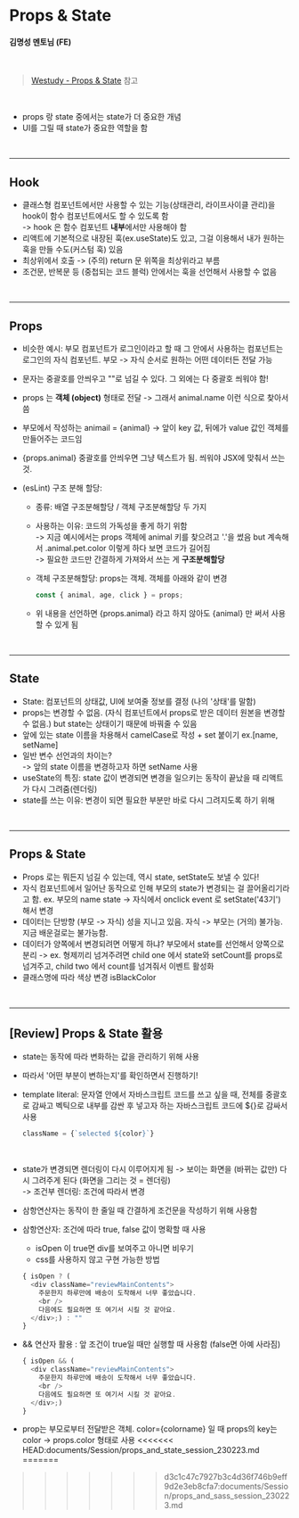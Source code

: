 # Props & State

#### 김명성 멘토님 (FE)

<br>

> [Westudy - Props & State](https://study.wecode.co.kr/session/116) 참고

<br>

- props 랑 state 중에서는 state가 더 중요한 개념
- UI를 그릴 때 state가 중요한 역할을 함

<br>

---

## Hook

- 클래스형 컴포넌트에서만 사용할 수 있는 기능(상태관리, 라이프사이클 관리)을 hook이 함수 컴포넌트에서도 할 수 있도록 함
  <br>-> hook 은 함수 컴포넌트 **내부**에서만 사용해야 함
- 리액트에 기본적으로 내장된 훅(ex.useState)도 있고, 그걸 이용해서 내가 원하는 훅을 만들 수도(커스텀 훅) 있음
- 최상위에서 호출 -> (주의) return 문 위쪽을 최상위라고 부름
- 조건문, 반복문 등 (중첩되는 코드 블럭) 안에서는 훅을 선언해서 사용할 수 없음

<br>

---

## Props

- 비슷한 예시: 부모 컴포넌트가 로그인이라고 할 때 그 안에서 사용하는 컴포넌트는 로그인의 자식 컴포넌트. 부모 -> 자식 순서로 원하는 어떤 데이터든 전달 가능
- 문자는 중괄호를 안씌우고 ""로 넘길 수 있다. 그 외에는 다 중괄호 씌워야 함!
- props 는 **객체 (object)** 형태로 전달 -> 그래서 animal.name 이런 식으로 찾아서 씀
- 부모에서 작성하는 animail = {animal} -> 앞이 key 값, 뒤에가 value 값인 객체를 만들어주는 코드임
- {props.animal} 중괄호를 안씌우면 그냥 텍스트가 됨. 씌워야 JSX에 맞춰서 쓰는 것.
- (esLint) 구조 분해 할당:

  - 종류: 배열 구조분해할당 / 객체 구조분해할당 두 가지
  - 사용하는 이유: 코드의 가독성을 좋게 하기 위함
    <br>-> 지금 예시에서는 props 객체에 animal 키를 찾으려고 '.'을 썼음 but 계속해서 .animal.pet.color 이렇게 하다 보면 코드가 길어짐
    <br>-> 필요한 코드만 간결하게 가져와서 쓰는 게 **구조분해할당**
  - 객체 구조분해할당: props는 객체. 객체를 아래와 같이 변경

    ```js
    const { animal, age, click } = props;
    ```

  - 위 내용을 선언하면 {props.animal} 라고 하지 않아도 {animal} 만 써서 사용할 수 있게 됨

<br>

---

## State

- State: 컴포넌트의 상태값, UI에 보여줄 정보를 결정 (나의 '상태'를 말함)
- props는 변경할 수 없음. (자식 컴포넌트에서 props로 받은 데이터 원본을 변경할 수 없음.) but state는 상태이기 때문에 바꿔줄 수 있음
- 앞에 있는 state 이름을 차용해서 camelCase로 작성 + set 붙이기 ex.[name, setName]
- 일반 변수 선언과의 차이는?
  <br>-> 앞의 state 이름을 변경하고자 하면 setName 사용
- useState의 특징: state 값이 변경되면 변경을 일으키는 동작이 끝났을 때 리액트가 다시 그려줌(렌더링)
- state를 쓰는 이유: 변경이 되면 필요한 부분만 바로 다시 그려지도록 하기 위해

<br>

---

## Props & State

- Props 로는 뭐든지 넘길 수 있는데, 역시 state, setState도 보낼 수 있다!
- 자식 컴포넌트에서 일어난 동작으로 인해 부모의 state가 변경되는 걸 끌어올리기라고 함. ex. 부모의 name state -> 자식에서 onclick event 로 setState('43기') 해서 변경
- 데이터는 단방향 (부모 -> 자식) 성을 지니고 있음. 자식 -> 부모는 (거의) 불가능. 지금 배운걸로는 불가능함.
- 데이터가 양쪽에서 변경되려면 어떻게 하냐? 부모에서 state를 선언해서 양쪽으로 분리 -> ex. 형제끼리 넘겨주려면 child one 에서 state와 setCount를 props로 넘겨주고, child two 에서 count를 넘겨줘서 이벤트 활성화
- 클래스명에 따라 색상 변경 isBlackColor

<br>

---

## [Review] Props & State 활용

- state는 동작에 따라 변화하는 값을 관리하기 위해 사용
- 따라서 '어떤 부분이 변하는지'를 확인하면서 진행하기!
- template literal: 문자열 안에서 자바스크립트 코드를 쓰고 싶을 때, 전체를 중괄호로 감싸고 벡틱으로 내부를 감싼 후 넣고자 하는 자바스크립트 코드에 ${}로 감싸서 사용

  ```js
  className = {`selected ${color}`}
  ```

<br>

- state가 변경되면 렌더링이 다시 이루어지게 됨 -> 보이는 화면을 (바뀌는 값만) 다시 그려주게 된다 (화면을 그리는 것 = 렌더링)
  <br> -> 조건부 렌더링: 조건에 따라서 변경
- 삼항연산자는 동작이 한 줄일 때 간결하게 조건문을 작성하기 위해 사용함

- 삼항연산자: 조건에 따라 true, false 값이 명확할 때 사용

  - isOpen 이 true면 div를 보여주고 아니면 비우기
  - css를 사용하지 않고 구현 가능한 방법

  ```js
  { isOpen ? (
    <div className="reviewMainContents">
      주문한지 하루만에 배송이 도착해서 너무 좋았습니다.
      <br />
      다음에도 필요하면 또 여기서 시킬 것 같아요.
    </div>;) : ""
  }
  ```

- && 연산자 활용 : 앞 조건이 true일 때만 실행할 때 사용함 (false면 아예 사라짐)

  ```js
  { isOpen && (
    <div className="reviewMainContents">
      주문한지 하루만에 배송이 도착해서 너무 좋았습니다.
      <br />
      다음에도 필요하면 또 여기서 시킬 것 같아요.
    </div>;)
  }
  ```

- prop는 부모로부터 전달받은 객체. color={colorname} 일 때 props의 key는 color -> props.color 형태로 사용
<<<<<<< HEAD:documents/Session/props_and_state_session_230223.md
=======


>>>>>>> d3c1c47c7927b3c4d36f746b9eff9d2e3eb8cfa7:documents/Session/props_and_sass_session_230223.md
